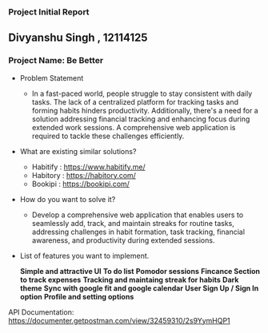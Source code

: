 ### Project Initial Report

## Divyanshu Singh , 12114125

### Project Name: Be Better

- Problem Statement 
    - In a fast-paced world, people struggle to stay consistent with daily tasks. The lack of a centralized platform for tracking tasks and forming habits hinders productivity. Additionally, there's a need for a solution addressing financial tracking and enhancing focus during extended work sessions. A comprehensive web application is required to tackle these challenges efficiently.

- What are existing similar solutions?

    - Habitify : https://www.habitify.me/
    - Habitory : https://habitory.com/
    - Bookipi  : https://bookipi.com/


- How do you want to solve it?

    - Develop a comprehensive web application that enables users to seamlessly add, track, and maintain streaks for routine tasks, addressing challenges in habit formation, task tracking, financial awareness, and productivity during extended sessions.

- List of features you want to implement.

    **Simple and attractive UI**
    **To do list**
    **Pomodor sessions**
    **Fincance Section to track expenses**
    **Tracking and maintaing streak for habits**
    **Dark theme**
    **Sync with google fit and google calendar**
    **User Sign Up / Sign In option**
    **Profile and setting options**

API Documentation: https://documenter.getpostman.com/view/32459310/2s9YymHQP1